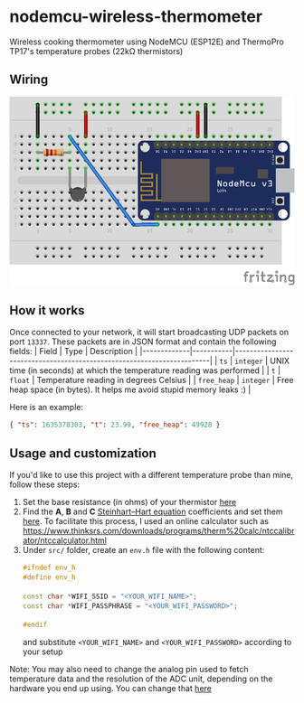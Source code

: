 # nodemcu-wireless-thermometer
Wireless cooking thermometer using NodeMCU (ESP12E) and ThermoPro TP17's temperature probes (22kΩ thermistors)

## Wiring
![Wiring](./assets/wiring.png)

## How it works
Once connected to your network, it will start broadcasting UDP packets on port `13337`. These packets are in JSON format and contain the following fields:
| Field       | Type      | Description                                                           |
|-------------|-----------|-----------------------------------------------------------------------|
| `ts`        | `integer` | UNIX time (in seconds) at which the temperature reading was performed |
| `t`         | `float`   | Temperature reading in degrees Celsius                                |
| `free_heap` | `integer` | Free heap space (in bytes). It helps me avoid stupid memory leaks :)  |

Here is an example:
```json
{ "ts": 1635378303, "t": 23.99, "free_heap": 49928 }
```

## Usage and customization
If you'd like to use this project with a different temperature probe than mine, follow these steps:
1. Set the base resistance (in ohms) of your thermistor [here](https://github.com/andycodesstuff/nodemcu-wireless-thermometer/blob/main/src/sensors/thermistor.h#L19)
2. Find the **A**, **B** and **C** [Steinhart–Hart equation](https://en.wikipedia.org/wiki/Steinhart%E2%80%93Hart_equation) coefficients
   and set them [here](https://github.com/andycodesstuff/nodemcu-wireless-thermometer/blob/main/src/sensors/thermistor.h#L22).
   To facilitate this process, I used an online calculator such as https://www.thinksrs.com/downloads/programs/therm%20calc/ntccalibrator/ntccalculator.html
3. Under `src/` folder, create an `env.h` file with the following content:
   ```C++
   #ifndef env_h
   #define env_h

   const char *WIFI_SSID = "<YOUR_WIFI_NAME>";
   const char *WIFI_PASSPHRASE = "<YOUR_WIFI_PASSWORD>";

   #endif
   ```
   and substitute `<YOUR_WIFI_NAME>` and `<YOUR_WIFI_PASSWORD>` according to your setup

Note: You may also need to change the analog pin used to fetch temperature data and the resolution of the ADC unit, depending on the hardware you end up using.
      You can change that [here](https://github.com/andycodesstuff/nodemcu-wireless-thermometer/blob/main/src/main.cpp#L14)
